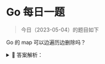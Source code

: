 # Go 每日一题

> 今日（2023-05-04）的题目如下

Go 的 map 可以边遍历边删除吗？

<details>
<summary style="cursor: pointer">🔑 答案解析：</summary>
<div>

map 并不是一个线程安全的数据结构。同时读写一个 map 是未定义的行为，如果被检测到，会直接 panic。

上面说的是发生在多个协程同时读写同一个 map 的情况下。 如果在同一个协程内边遍历边删除，并不会检测到同时读写，理论上是可以这样做的。但是，遍历的结果就可能不会是相同的了，有可能结果遍历结果集中包含了删除的 key，也有可能不包含，这取决于删除 key 的时间：是在遍历到 key 所在的 bucket 时刻前或者后。

一般而言，这可以通过读写锁来解决：sync.RWMutex。

读之前调用 RLock() 函数，读完之后调用 RUnlock() 函数解锁；写之前调用 Lock() 函数，写完之后，调用 Unlock() 解锁。

另外，sync.Map 是线程安全的 map，也可以使用。

参考答案来自：[https://golang.design/go-questions/map/delete-on-range/](https://golang.design/go-questions/map/delete-on-range/)

### 1楼

清空map， :smile:

```golang
for k := range m {
    delete(m, k)
}
```

### 12楼

```golang
// Go1.11版本以上这种清空map方法有效
for k := range mapdemo {
    delete(mapdemo , k)
}
```

### 15楼

@Dessert</a> 我记得有一期的每日一题研究过range遍历，map的遍历是实时的，在遍历第1个元素时删除第2个元素，那么后续就不会遍历第2个元素。遍历第1个元素时删除第1个元素，后续更不会再出现第1个元素了。

[https://go.dev/doc/effective_go#for](https://go.dev/doc/effective_go#for) ， 这个官方例子也展示了可以在遍历的时候删除。

> If you only need the first item in the range(the key or index),drop the second:
> ```golang
> for key :range m {
>     if key.expired(){
>         delete(m,key)
>     }
> }
> ```

[https://go.dev/ref/spec#For_statements](https://go.dev/ref/spec#For_statements) ， 同时官方的range迭代也有说着遍历时删除和新增的情况

![](https://static.golangjob.cn/220923/7a7bd664822e26524057441a9d68c8a0.png)

我感觉清空map还是直接用`m=make(map[string]string)`生成新对象，让GC清理旧map好点，因为map的delete并不会真的删除里面元素，貌似只是标记被删除，这个比较底层没深入研究，这时还是会占用一些内存吧。

### 17楼

多个协程同时读写同一个 map，会得到如下的panic噢

```
fatal error: concurrent map iteration and map write
```

多协程下可以使用Go1.9版本引入的sync.Map类型来替换map

> 💡Tips：多协程读map是没问题的，但是写不行

### 20楼

> 回复15楼

map 是引用，所以虽然 walkrange 生成了一个 ha，但是修改 map，ha 也会收到影响。delete 只是把 tophash置为 emptyOne 或者 emptyRest，本质上 key 和 value 数组部分占用的内存还在，所以并不是真的删除，clear 会进行分配

### 23楼

> 回复15楼

那就是做好直接通过赋值新map给原来的map ‘m’来清空是么， 剩下的交给GC


### 24楼

23楼 @Dessert 是的，因为map的底层是hash之，存数据越多的map后续存取应该会慢点，map重复使用个人感觉后续存值和取值的性能都会受到影响。除非像#20楼说的触发了map的clear机制，里面数据真的被清理掉。

</div>
</details>

